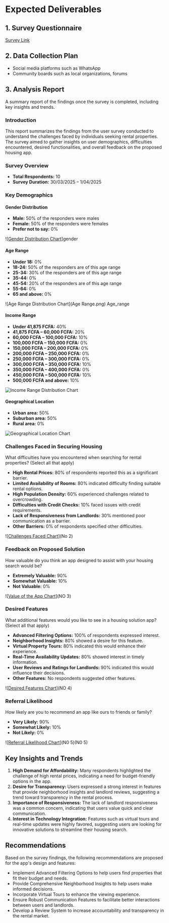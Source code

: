 # Expected Deliverables

## 1. Survey Questionnaire
[Survey Link](https://docs.google.com/forms/d/e/1FAIpQLSepxXy1k-g4GlGRR0diLpj5B4m2pSrbl-8uGjutY8P2q4z6eQ/viewform?usp=header)

## 2. Data Collection Plan
- Social media platforms such as WhatsApp
- Community boards such as local organizations, forums

## 3. Analysis Report
A summary report of the findings once the survey is completed, including key insights and trends.

### Introduction
This report summarizes the findings from the user survey conducted to understand the challenges faced by individuals seeking rental properties. The survey aimed to gather insights on user demographics, difficulties encountered, desired functionalities, and overall feedback on the proposed housing app.

### Survey Overview
- **Total Respondents:** 10
- **Survey Duration:** 30/03/2025 – 1/04/2025

### Key Demographics

#### Gender Distribution
- **Male:** 50% of the responders were males
- **Female:** 50% of the responders were females
- **Prefer not to say:** 0%

![[Gender Distribution Chart](https://github.com/RositaChi/Documents/commit/6c5fbf4fd5d2d5d2aa6e896e0610410ee812b2ca#diff-7d8e49f1696cc05f65a4b5cb0d42e695db4421efe28a46ce07bad34c485d65c4)]gender

#### Age Range
- **Under 18:** 0%
- **18-24:** 50% of the responders are of this age range
- **25-34:** 30% of the responders are of this age range
- **35-44:** 0%
- **45-54:** 20% of the responders are of this age range
- **55-64:** 0%
- **65 and above:** 0%

![Age Range Distribution Chart](Age Range.png) Age_range

#### Income Range
- **Under 41,875 FCFA:** 40%
- **41,875 FCFA – 60,000 FCFA:** 20%
- **60,000 FCFA – 100,000 FCFA:** 10%
- **100,000 FCFA – 150,000 FCFA:** 0%
- **150,000 FCFA – 200,000 FCFA:** 0%
- **200,000 FCFA – 250,000 FCFA:** 0%
- **250,000 FCFA – 300,000 FCFA:** 0%
- **300,000 FCFA – 350,000 FCFA:** 10%
- **350,000 FCFA – 400,000 FCFA:** 0%
- **450,000 FCFA – 500,000 FCFA:** 10%
- **500,000 FCFA and above:** 10%

![[Income Range Distribution Chart](https://github.com/RositaChi/Documents/commit/6c5fbf4fd5d2d5d2aa6e896e0610410ee812b2ca#diff-916fb3968800afc479158150e215d856b8753a7552a452becb9aee63f55dc088)](Income_range)

#### Geographical Location
- **Urban area:** 50%
- **Suburban area:** 50%
- **Rural area:** 0%

![[Geographical Location Chart](https://github.com/RositaChi/Documents/commit/6c5fbf4fd5d2d5d2aa6e896e0610410ee812b2ca#diff-0de0ecbf690c899e840f3c2c6dbfdb8770940860853f1734cdf761ea6eaed3f1)](Geographical_location)

### Challenges Faced in Securing Housing
What difficulties have you encountered when searching for rental properties? (Select all that apply)
- **High Rental Prices:** 80% of respondents reported this as a significant barrier.
- **Limited Availability of Rooms:** 80% indicated difficulty finding suitable rental options.
- **High Population Density:** 60% experienced challenges related to overcrowding.
- **Difficulties with Credit Checks:** 10% faced issues with credit requirements.
- **Lack of Responsiveness from Landlords:** 30% mentioned poor communication as a barrier.
- **Other Barriers:** 0% of respondents specified other difficulties.

![[Challenges Faced Chart](https://github.com/RositaChi/Documents/commit/6c5fbf4fd5d2d5d2aa6e896e0610410ee812b2ca#diff-0225bbccae0ab877fd4e4803600264de7ad4f0eb3da1fd5171ef63615d7fd8a6)](No 2)

### Feedback on Proposed Solution
How valuable do you think an app designed to assist with your housing search would be?
- **Extremely Valuable:** 90%
- **Somewhat Valuable:** 10%
- **Not Valuable:** 0%

![[Value of the App Chart](https://github.com/RositaChi/Documents/commit/6c5fbf4fd5d2d5d2aa6e896e0610410ee812b2ca#diff-dc11e7304be5b2a1d63a257e3b750da89e44645e466d17a7f50cf3d3f3298377)](NO 3)

### Desired Features
What additional features would you like to see in a housing solution app? (Select all that apply)
- **Advanced Filtering Options:** 100% of respondents expressed interest.
- **Neighborhood Insights:** 80% showed a desire for this feature.
- **Virtual Property Tours:** 80% indicated this would enhance their experience.
- **Real-Time Availability Updates:** 80% showed interest in timely information.
- **User Reviews and Ratings for Landlords:** 90% indicated this would influence their decisions.
- **Other Features:** No respondents suggested other features.

![[Desired Features Chart](https://github.com/RositaChi/Documents/commit/6c5fbf4fd5d2d5d2aa6e896e0610410ee812b2ca#diff-7c53e5f3fb9ab8fc189cb355163bc6b371b2369ea656c04c5615139b0df4bb69)](NO 4)

### Referral Likelihood
How likely are you to recommend an app like ours to friends or family?
- **Very Likely:** 90%
- **Somewhat Likely:** 10%
- **Not Likely:** 0%

![[Referral Likelihood Chart](https://github.com/RositaChi/Documents/commit/6c5fbf4fd5d2d5d2aa6e896e0610410ee812b2ca#diff-d5f146ac00441f4daa7af34391ec97eb3f399eb1eb26febdae85c952ba005bc3)](N0 5)(N0 5)

## Key Insights and Trends
1. **High Demand for Affordability:** Many respondents highlighted the challenge of high rental prices, indicating a need for budget-friendly options in the app.
2. **Desire for Transparency:** Users expressed a strong interest in features that provide neighborhood insights and landlord reviews, suggesting a trend toward transparency in the rental process.
3. **Importance of Responsiveness:** The lack of landlord responsiveness was a common concern, indicating that users value quick and clear communication.
4. **Interest in Technology Integration:** Features such as virtual tours and real-time updates were highly favored, suggesting users are looking for innovative solutions to streamline their housing search.

## Recommendations
Based on the survey findings, the following recommendations are proposed for the app's design and features:
- Implement Advanced Filtering Options to help users find properties that fit their budget and needs.
- Provide Comprehensive Neighborhood Insights to help users make informed decisions.
- Incorporate Virtual Tours to enhance the viewing experience.
- Ensure Robust Communication Features to facilitate better interactions between users and landlords.
- Develop a Review System to increase accountability and transparency in the rental market.
